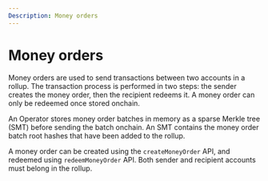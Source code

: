 ```yaml
---
Description: Money orders
---
```


# Money orders

Money orders are used to send transactions between two accounts in a rollup. The transaction process
is performed in two steps: the sender creates the money order, then the recipient redeems it. A money order
can only be redeemed once stored onchain.

An Operator stores money order batches in memory as a sparse Merkle tree (SMT) before sending the
batch onchain. An SMT contains the money order batch root hashes that have been added to the rollup.

A money order can be created using the `createMoneyOrder` API, and redeemed using
`redeemMoneyOrder` API. Both sender and recipient accounts must belong in the rollup.

